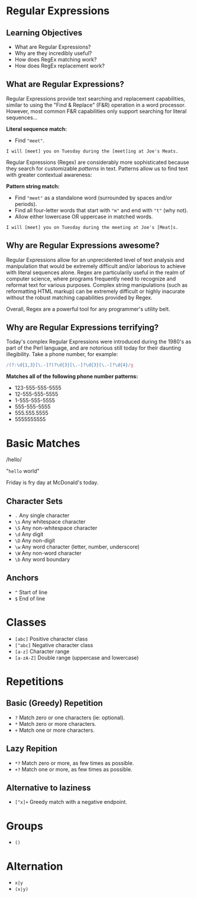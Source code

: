 # Regular Expressions

## Learning Objectives

- What are Regular Expressions?
- Why are they incredibly useful?
- How does RegEx matching work?
- How does RegEx replacement work?

## What are Regular Expressions?

Regular Expressions provide text searching and replacement capabilities, similar to using the "Find & Replace" (F&R) operation in a word processor. However, most common F&R capabilities only support searching for literal sequences...

**Literal sequence match:**
- Find `"meet"`.

```
I will [meet] you on Tuesday during the [meet]ing at Joe's Meats.
```

Regular Expressions (Regex) are considerably more sophisticated because they search for customizable _patterns_ in text. Patterns allow us to find text with greater contextual awareness:

**Pattern string match:**
- Find `"meet"` as a standalone word (surrounded by spaces and/or periods).
- Find all four-letter words that start with `"m"` and end with `"t"` (why not).
- Allow either lowercase OR uppercase in matched words.

```
I will [meet] you on Tuesday during the meeting at Joe's [Meat]s.
```

## Why are Regular Expressions awesome?

Regular Expressions allow for an unprecidented level of text analysis and manipulation that would be extremely difficult and/or laborious to achieve with literal sequences alone. Regex are particularily useful in the realm of computer science, where programs frequently need to recognize and reformat text for various purposes. Complex string manipulations (such as reformatting HTML markup) can be extremely difficult or highly inacurate without the robust matching capabilities provided by Regex.

Overall, Regex are a powerful tool for any programmer's utility belt.

## Why are Regular Expressions terrifying?

Today's complex Regular Expressions were introduced during the 1980's as part of the Perl language, and are notorious still today for their daunting illegibility. Take a phone number, for example:

```javascript
/(?:\d{1,3}[\.-]?)?\d{3}[\.-]?\d{3}[\.-]?\d{4}/g
```

**Matches all of the following phone number patterns:**
- 123-555-555-5555
- 12-555-555-5555
- 1-555-555-5555
- 555-555-5555
- 555.555.5555
- 5555555555

# Basic Matches

/hello/

"`hello` world"

Friday is fry day at McDonald's today.

## Character Sets

* `.`  Any single character
* `\s` Any whitespace character
* `\S` Any non-whitespace character
* `\d` Any digit
* `\D` Any non-digit
* `\w` Any word character (letter, number, underscore)
* `\W` Any non-word character
* `\b` Any word boundary

## Anchors

* `^` Start of line
* `$` End of line

# Classes

* `[abc]` Positive character class
* `[^abc]` Negative character class
* `[a-z]` Character range
* `[a-zA-Z]` Double range (uppercase and lowercase)

# Repetitions

## Basic (Greedy) Repetition

* `?` Match zero or one characters (ie: optional).
* `*` Match zero or more characters.
* `+` Match one or more characters.

## Lazy Repition

* `*?` Match zero or more, as few times as possible.
* `+?` Match one or more, as few times as possible.

## Alternative to laziness

* `[^x]+` Greedy match with a negative endpoint.

# Groups

* `()`

# Alternation

* `x|y`
* `(x|y)`

